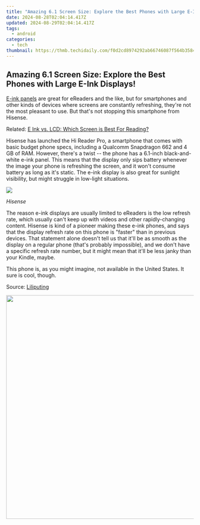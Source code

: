 ```yaml
---
title: "Amazing 6.1 Screen Size: Explore the Best Phones with Large E-Ink Displays!"
date: 2024-08-28T02:04:14.417Z
updated: 2024-08-29T02:04:14.417Z
tags:
  - android
categories:
  - tech
thumbnail: https://thmb.techidaily.com/f0d2cd8974292ab66746087f564b3584c21b8b24bd1f2b77c3512fed921ad0ff.jpg
---
```


## Amazing 6.1 Screen Size: Explore the Best Phones with Large E-Ink Displays!

[E-ink panels](https://facebook-video-files.techidaily.com/updated-the-key-to-captivating-audiences-crafting-fb-slideshows/) are great for eReaders and the like, but for smartphones and other kinds of devices where screens are constantly refreshing, they're not the most pleasant to use. But that's not stopping this smartphone from Hisense.

Related: [E Ink vs. LCD: Which Screen is Best For Reading?](https://instagram-video-files.techidaily.com/new-in-2024-streamline-your-content-with-these-4-instagram-looping-hacks/) 

 Hisense has launched the Hi Reader Pro, a smartphone that comes with basic budget phone specs, including a Qualcomm Snapdragon 662 and 4 GB of RAM. However, there's a twist -- the phone has a 6.1-inch black-and-white e-ink panel. This means that the display only sips battery whenever the image your phone is refreshing the screen, and it won't consume battery as long as it's static. The e-ink display is also great for sunlight visibility, but might struggle in low-light situations.

![](https://static1.howtogeekimages.com/wordpress/wp-content/uploads/2022/12/hireader-pro_04.jpg) 

_Hisense_

 The reason e-ink displays are usually limited to eReaders is the low refresh rate, which usually can't keep up with videos and other rapidly-changing content. Hisense is kind of a pioneer making these e-ink phones, and says that the display refresh rate on this phone is "faster" than in previous devices. That statement alone doesn't tell us that it'll be as smooth as the display on a regular phone (that's probably impossible), and we don't have a specific refresh rate number, but it might mean that it'll be less janky than your Kindle, maybe.

 This phone is, as you might imagine, not available in the United States. It sure is cool, though.

 Source: [Liliputing](https://liliputing.com/hisense-hi-reader-pro-is-an-android-smartphone-with-a-6-1-inch-e-ink-display/)

<ins class="adsbygoogle"
     style="display:block"
     data-ad-format="autorelaxed"
     data-ad-client="ca-pub-7571918770474297"
     data-ad-slot="1223367746"></ins>



<ins class="adsbygoogle"
     style="display:block"
     data-ad-client="ca-pub-7571918770474297"
     data-ad-slot="8358498916"
     data-ad-format="auto"
     data-full-width-responsive="true"></ins>



<!-- affiliate ads begin -->
<a href="https://turtlebeacheu.sjv.io/c/5597632/1996818/23722" target="_top" id="1996818"><img src="//a.impactradius-go.com/display-ad/23722-1996818" border="0" alt="" width="600" height="600"/></a><img height="0" width="0" src="https://imp.pxf.io/i/5597632/1996818/23722" style="position:absolute;visibility:hidden;" border="0" />
<!-- affiliate ads end -->